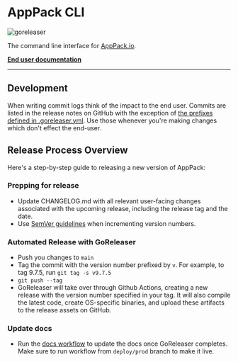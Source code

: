 # AppPack CLI

![goreleaser](https://github.com/apppackio/apppack/workflows/goreleaser/badge.svg)

The command line interface for [AppPack.io](https://apppack.io).

**[End user documentation](https://docs.apppack.io)**

---

## Development

When writing commit logs think of the impact to the end user. Commits are listed in the release notes on GitHub with the exception of [the prefixes defined in .goreleaser.yml](https://github.com/apppackio/apppack/blob/main/.goreleaser.yml#L57-L62). Use those whenever you're making changes which don't effect the end-user.

## Release Process Overview

Here's a step-by-step guide to releasing a new version of AppPack:

### Prepping for release

* Update CHANGELOG.md with all relevant user-facing changes associated with the upcoming release, including the release tag and the date.
* Use [SemVer guidelines](https://semver.org/) when incrementing version numbers.

### Automated Release with GoReleaser

* Push you changes to `main`
* Tag the commit with the version number prefixed by `v`. For example, to tag 9.7.5, run `git tag -s v9.7.5`
* `git push --tag`
* GoReleaser will take over through Github Actions, creating a new release with the version number specified in your tag. It will also compile the latest code, create OS-specific binaries, and upload these artifacts to the release assets on GitHub.

### Update docs

* Run the [docs workflow](https://github.com/apppackio/apppack-docs/actions/workflows/ci_cd.yml) to update the docs once GoReleaser completes. Make sure to run workflow from `deploy/prod` branch to make it live.
